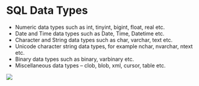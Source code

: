 # SQL Data Types
* Numeric data types such as int, tinyint, bigint, float, real etc.
* Date and Time data types such as Date, Time, Datetime etc.
* Character and String data types such as char, varchar, text etc.
* Unicode character string data types, for example nchar, nvarchar, ntext etc.
* Binary data types such as binary, varbinary etc.
* Miscellaneous data types – clob, blob, xml, cursor, table etc.

![](C:\Users\ROT\Desktop\Capture.PNG)
